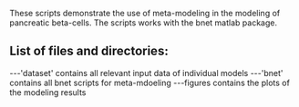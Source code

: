 These scripts demonstrate the use of meta-modeling in the modeling of pancreatic beta-cells.
The scripts works with the bnet matlab package.

## List of files and directories:
---'dataset'	contains all relevant input data of individual models
---'bnet'	contains all bnet scripts for meta-mdoeling
---figures	contains the plots of the modeling results 
